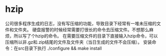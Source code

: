 # hzip
公司很多程序生成的日志，没有写压缩的功能，导致目录下经常有一堆未压缩的文件和文件夹。
硬盘报警的时候经常需要打很长的命令去压缩文件。不想那么麻烦，所以写了个hzip的命令。
在需要压缩文件的目录下直接输入hzip命令，可以压缩所以非.gz和.zip结尾的文件及文件夹（当日生成的文件不会压缩）。
安装命令：在src目录下执行 ./configure && make install 
